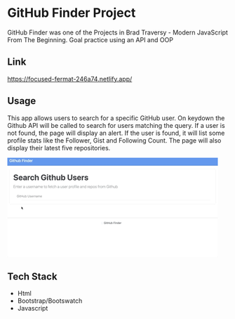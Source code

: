 # GitHub Finder Project

GitHub Finder was one of the Projects in Brad Traversy - Modern JavaScript From The Beginning.
Goal practice using an API and OOP

## Link

https://focused-fermat-246a74.netlify.app/

## Usage

This app allows users to search for a specific GitHub user. On keydown the Github API will be called to search for users matching the query. If a user is not found, the page will display an alert. If the user is found, it will list some profile stats like the Follower, Gist and Following Count. The page will also display their latest five repositories.

![](project_demo.gif)

## Tech Stack

- Html
- Bootstrap/Bootswatch
- Javascript
